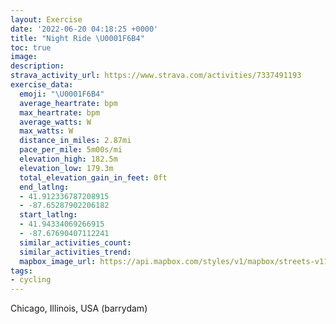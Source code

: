 ```yaml
---
layout: Exercise
date: '2022-06-20 04:18:25 +0000'
title: "Night Ride \U0001F6B4"
toc: true
image:
description:
strava_activity_url: https://www.strava.com/activities/7337491193
exercise_data:
  emoji: "\U0001F6B4"
  average_heartrate: bpm
  max_heartrate: bpm
  average_watts: W
  max_watts: W
  distance_in_miles: 2.87mi
  pace_per_mile: 5m00s/mi
  elevation_high: 182.5m
  elevation_low: 179.3m
  total_elevation_gain_in_feet: 0ft
  end_latlng:
  - 41.912336787208915
  - -87.65287902206182
  start_latlng:
  - 41.94334069266915
  - -87.67690407112241
  similar_activities_count:
  similar_activities_trend:
  mapbox_image_url: https://api.mapbox.com/styles/v1/mapbox/streets-v11/static/path-5+787af2-1.0(%7B%60__GtkcvOCKDJAZALLn%40%3Fl%40DV%3Ff%40BL%40d%40CR%40HCBDPJN%5CJXOl%40%40LDJC%60%40FTAz%40HFCRDP%3FJCJKJBR%3FLDfAKHCd%40%40REl%40AHAJ%3F%5ECj%40BDAXJLG%40B%40%3F%3FATAR%3FVE%60%40%40HE%5CGHBT%3FNDf%40%3FJCj%40%40t%40ERFFEXDRGV%3FTGv%40Dr%40CFEl%40DpAQt%40BLAZ%40XAJCFFRA%60%40%3FZGXFPALDt%40CPFf%40%40d%40ALGr%40D%5E%3FFD%5CIV%40PGVCT%3FHCPDb%40OL%40HCECOAAUCB%3FC%5EVR%3FXId%40a%40dAoANUt%40o%40XQTe%40HIBKTULWn%40w%40jAqAv%40_ABI%5C%5DFKRUJGlAuAb%40q%40%7CAiBLENUTQb%40k%40%5Co%40NK%5Ec%40FOx%40gAJWPQVg%40%5Cc%40HQNQh%40_ATSTg%40v%40mAdAyAHY%5C_%40Ta%40FU%60%40YhA%7BBTMFQVc%40RYDALWRWP_%40PWDMTWN_%40bE_Gf%40u%40%60AiBJId%40k%40Re%40FWHIFQLILWBDDCXU%60AkBDOFMZSL%5B%5Ec%40%40KX%5DXk%40%5Eg%40b%40a%40FMDQJId%40s%40Xo%40%7C%40sAj%40aAJKN%5DHO%7C%40gANY%5E%5BL%5Df%40m%40%5Cy%40r%40oATUFOXc%40%60%40e%40BKZk%40FEF_%40VMDKh%40m%40NYLKZc%40JYTU%60%40o%40%5Eo%40L%5BFKJG%60%40o%40%5C%7B%40LULIjAoBNGb%40q%40XWR%5Dv%40_Az%40gBb%40y%40FEP%5BVUd%40%40LMZKP%40TIRCj%40%3FNDJAH%40DAH%7B%40AAI%3F%40%40GEAD%40IAGCDGADLDEAHBHAJDO%40BCAB%40A%3F),pin-s-s+e5b22e(-87.67691,41.94334),pin-s-f+89ae00(-87.65287999999985,41.912330000000004)/auto/800x800?access_token=pk.eyJ1Ijoiam9zaGJlY2ttYW4iLCJhIjoiY205eWR2aDd1MWZ6djJrbXc4a3M0bWZleiJ9.XiG9OWkNcZk2QzjJbxLB4A
tags:
- cycling
---
```




Chicago, Illinois, USA (barrydam)
